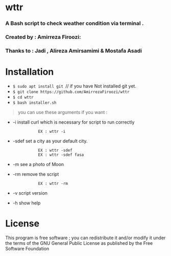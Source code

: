 # wttr
### A Bash script to check weather condition via terminal .
### Created by : Amirreza Firoozi:
### Thanks to : Jadi , Alireza Amirsamimi & Mostafa Asadi
# Installation 
- ```$ sudo apt install git ```// if you have Not installed git yet.
- ```$ git clone https://github.com/AmirrezaFiroozi/wttr```
- ```$ cd wttr```
- ```$ bash installer.sh```

> you can use these arguments if you want : 

- -i                       install curl which is necessary for script to run correctly 

				 EX : wttr -i 

- -sdef                    set a city as your default city.

				 EX : wttr -sdef
				 EX : wttr -sdef fasa 
- -m                       see a photo of Moon

- -rm                      remove the script

				 EX : wttr -rm 

- -v                       script version


- -h                       show help

# License
This program is free software ; you can redistribute it and/or modify it under the terms of the GNU General Public License as published by the Free Software Foundation
